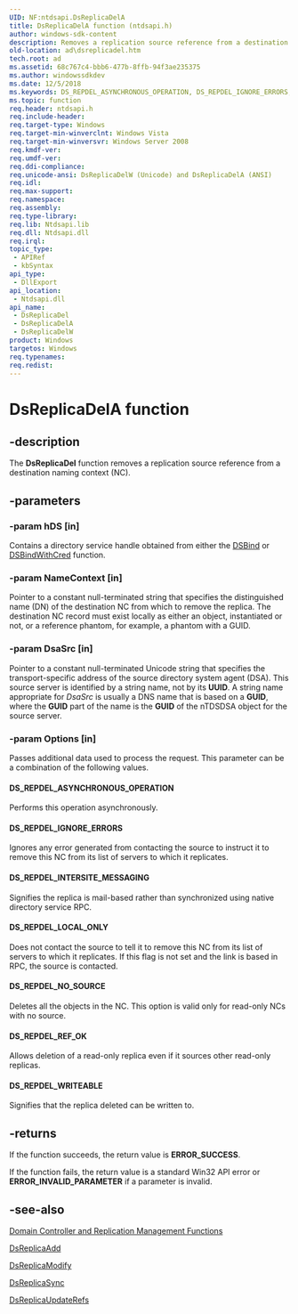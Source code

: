 ```yaml
---
UID: NF:ntdsapi.DsReplicaDelA
title: DsReplicaDelA function (ntdsapi.h)
author: windows-sdk-content
description: Removes a replication source reference from a destination naming context (NC).
old-location: ad\dsreplicadel.htm
tech.root: ad
ms.assetid: 68c767c4-bbb6-477b-8ffb-94f3ae235375
ms.author: windowssdkdev
ms.date: 12/5/2018
ms.keywords: DS_REPDEL_ASYNCHRONOUS_OPERATION, DS_REPDEL_IGNORE_ERRORS, DS_REPDEL_INTERSITE_MESSAGING, DS_REPDEL_LOCAL_ONLY, DS_REPDEL_NO_SOURCE, DS_REPDEL_REF_OK, DS_REPDEL_WRITEABLE, DsReplicaDel, DsReplicaDel function [Active Directory], DsReplicaDelA, DsReplicaDelW, _glines_dsreplicadel, ad.dsreplicadel, ntdsapi/DsReplicaDel, ntdsapi/DsReplicaDelA, ntdsapi/DsReplicaDelW
ms.topic: function
req.header: ntdsapi.h
req.include-header: 
req.target-type: Windows
req.target-min-winverclnt: Windows Vista
req.target-min-winversvr: Windows Server 2008
req.kmdf-ver: 
req.umdf-ver: 
req.ddi-compliance: 
req.unicode-ansi: DsReplicaDelW (Unicode) and DsReplicaDelA (ANSI)
req.idl: 
req.max-support: 
req.namespace: 
req.assembly: 
req.type-library: 
req.lib: Ntdsapi.lib
req.dll: Ntdsapi.dll
req.irql: 
topic_type:
 - APIRef
 - kbSyntax
api_type:
 - DllExport
api_location:
 - Ntdsapi.dll
api_name:
 - DsReplicaDel
 - DsReplicaDelA
 - DsReplicaDelW
product: Windows
targetos: Windows
req.typenames: 
req.redist: 
---
```


# DsReplicaDelA function


## -description


The <b>DsReplicaDel</b> function removes a replication source reference from a destination naming context (NC).


## -parameters




### -param hDS [in]

Contains a directory service handle obtained from either the 
<a href="https://msdn.microsoft.com/c73cd16d-ccfd-4f61-b1c5-50130bef64d7">DSBind</a> or 
<a href="https://msdn.microsoft.com/708e3874-852c-4a57-bf4b-edaf98818fe5">DSBindWithCred</a> function.


### -param NameContext [in]

Pointer to a constant null-terminated string that specifies the distinguished name (DN) of the destination NC from which to remove the replica. The destination NC record must exist locally as either an object, instantiated or not, or a reference phantom, for example, a phantom with a GUID.


### -param DsaSrc [in]

Pointer to a constant null-terminated Unicode string that specifies the transport-specific address of the source directory system agent (DSA). This source server is identified by a string name, not by its <b>UUID</b>. A string name appropriate for <i>DsaSrc</i> is usually a DNS name that is based on a <b>GUID</b>, where the <b>GUID</b> part of the name is the <b>GUID</b> of the nTDSDSA object for the source server.


### -param Options [in]

Passes additional data used to process the request. This parameter can be a combination of the following values.



#### DS_REPDEL_ASYNCHRONOUS_OPERATION

Performs this operation asynchronously.



#### DS_REPDEL_IGNORE_ERRORS

Ignores any error generated from contacting the source to instruct it to remove this NC from its list of servers to which it replicates.



#### DS_REPDEL_INTERSITE_MESSAGING

Signifies the replica is mail-based rather than synchronized using native directory service RPC.



#### DS_REPDEL_LOCAL_ONLY

Does not contact the source to tell it to remove this NC from its list of servers to which it replicates. If this flag is not set and the link is based in RPC, the source is contacted.



#### DS_REPDEL_NO_SOURCE

Deletes all the objects in the NC. This option is valid only for read-only NCs with no source.



#### DS_REPDEL_REF_OK

Allows deletion of a read-only replica even if it sources other read-only replicas.



#### DS_REPDEL_WRITEABLE

Signifies that the replica deleted can be written to.


## -returns



If the function succeeds, the return value is <b>ERROR_SUCCESS</b>.

If the function fails, the return value is a standard Win32 API error or <b>ERROR_INVALID_PARAMETER</b> if a parameter is invalid.




## -see-also




<a href="https://msdn.microsoft.com/a92783c2-ffb8-473e-8484-1c05ca5453ff">Domain Controller and Replication Management Functions</a>



<a href="https://msdn.microsoft.com/33bd1b61-b9ed-479f-a128-fb7ddbb5e9af">DsReplicaAdd</a>



<a href="https://msdn.microsoft.com/aad20527-1211-41bc-b0e9-02e4ab28ae2e">DsReplicaModify</a>



<a href="https://msdn.microsoft.com/20c7f96d-f298-4321-a6f5-910c25e418db">DsReplicaSync</a>



<a href="https://msdn.microsoft.com/158c7e73-0e6c-4b71-a87f-2f60f3db91cb">DsReplicaUpdateRefs</a>
 

 

